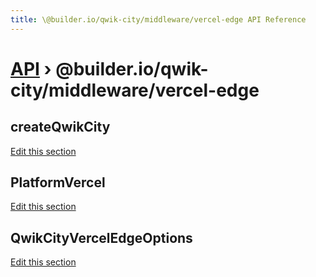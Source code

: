 ```yaml
---
title: \@builder.io/qwik-city/middleware/vercel-edge API Reference
---
```


# [API](/api) &rsaquo; @builder.io/qwik-city/middleware/vercel-edge

## createQwikCity

[Edit this section](https://github.com/QwikDev/qwik/tree/main/packages/qwik-city/src/middleware/vercel-edge/index.ts)

## PlatformVercel

[Edit this section](https://github.com/QwikDev/qwik/tree/main/packages/qwik-city/src/middleware/vercel-edge/index.ts)

## QwikCityVercelEdgeOptions

[Edit this section](https://github.com/QwikDev/qwik/tree/main/packages/qwik-city/src/middleware/vercel-edge/index.ts)
